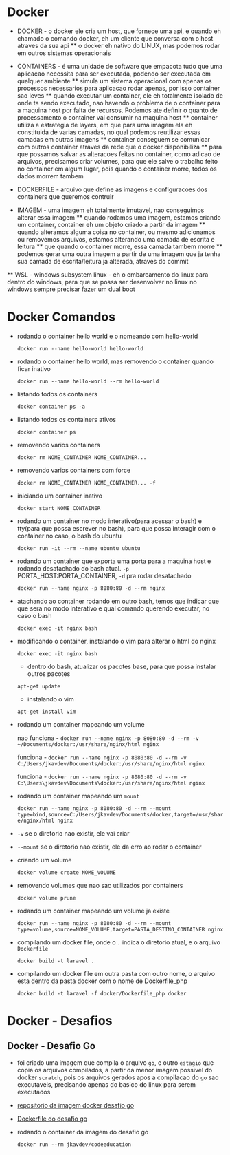 # Docker
* DOCKER - o docker ele cria um host, que fornece uma api, e quando eh chamado o comando docker, eh um cliente que conversa com o host atraves da sua api
** o docker eh nativo do LINUX, mas podemos rodar em outros sistemas operacionais

* CONTAINERS - é uma unidade de software que empacota tudo que uma aplicacao necessita para ser executada, podendo ser executada em qualquer ambiente
** simula um sistema operacional com apenas os processos necessarios para aplicacao rodar apenas, por isso container sao leves
** quando executar um container, ele eh totalmente isolado de onde ta sendo executado, nao havendo o problema de o container para a maquina host por falta de recursos. Podemos ate definir o quanto de processamento o container vai consumir na maquina host
** container utiliza a estrategia de layers, em que para uma imagem ela eh constituida de varias camadas, no qual podemos reutilizar essas camadas em outras imagens
** container conseguem se comunicar com outros container atraves da rede que o docker disponibiliza
** para que possamos salvar as alteracoes feitas no container, como adicao de arquivos, precisamos criar volumes, para que ele salve o trabalho feito no container em algum lugar, pois quando o container morre, todos os dados morrem tambem

* DOCKERFILE - arquivo que define as imagens e configuracoes dos containers que queremos contruir

* IMAGEM - uma imagem eh totalmente imutavel, nao conseguimos alterar essa imagem
** quando rodamos uma imagem, estamos criando um container, container eh um objeto criado a partir da imagem
** quando alteramos alguma coisa no container, ou mesmo adicionamos ou removemos arquivos, estamos alterando uma camada de escrita e leitura
** que quando o container morre, essa camada tambem morre
** podemos gerar uma outra imagem a partir de uma imagem que ja tenha sua camada de escrita/leitura ja alterada, atraves do commit

** WSL - windows subsystem linux - eh o embarcamento do linux para dentro do windows, para que se possa ser desenvolver no linux no windows sempre precisar fazer um dual boot

# Docker Comandos

* rodando o container hello world e o nomeando com hello-world

    `docker run --name hello-world hello-world`

* rodando o container hello world, mas removendo o container quando ficar inativo

    `docker run --name hello-world --rm hello-world`    

* listando todos os containers

    `docker container ps -a`

* listando todos os containers ativos

    `docker container ps`

* removendo varios containers

    `docker rm NOME_CONTAINER NOME_CONTAINER...`

* removendo varios containers com force

    `docker rm NOME_CONTAINER NOME_CONTAINER... -f`

* iniciando um container inativo

    `docker start NOME_CONTAINER`    

* rodando um container no modo interativo(para acessar o bash) e tty(para que possa escrever no bash), para que possa interagir com o container no caso, o bash do ubuntu

    `docker run -it --rm --name ubuntu ubuntu`

* rodando um container que exporta uma porta para a maquina host e rodando desatachado do bash atual. `-p` PORTA_HOST:PORTA_CONTAINER, `-d` pra rodar desatachado

    `docker run --name nginx -p 8080:80 -d --rm nginx`

* atachando ao container rodando em outro bash, temos que indicar que que sera no modo interativo e qual comando querendo executar, no caso o bash

    `docker exec -it nginx bash`    

* modificando o container, instalando o vim para alterar o html do nginx

    `docker exec -it nginx bash`
    
    * dentro do bash, atualizar os pacotes base, para que possa instalar outros pacotes

    `apt-get update`

    * instalando o vim

    `apt-get install vim`

* rodando um container mapeando um volume

    nao funciona - `docker run --name nginx -p 8080:80 -d --rm -v ~/Documents/docker:/usr/share/nginx/html nginx`

    funciona - `docker run --name nginx -p 8080:80 -d --rm -v C:/Users/jkavdev/Documents/docker:/usr/share/nginx/html nginx`

    funciona - `docker run --name nginx -p 8080:80 -d --rm -v C:\Users\jkavdev\Documents\docker:/usr/share/nginx/html nginx`

* rodando um container mapeando um `mount`

    `docker run --name nginx -p 8080:80 -d --rm --mount type=bind,source=C:/Users/jkavdev/Documents/docker,target=/usr/share/nginx/html nginx`    

* `-v` se o diretorio nao existir, ele vai criar
* `--mount` se o diretorio nao existir, ele da erro ao rodar o container

* criando um volume

    `docker volume create NOME_VOLUME`

* removendo volumes que nao sao utilizados por containers

    `docker volume prune`    

* rodando um container mapeando um volume ja existe

    `docker run --name nginx -p 8080:80 -d --rm --mount type=volume,source=NOME_VOLUME,target=PASTA_DESTINO_CONTAINER nginx`    

* compilando um docker file, onde o `.` indica o diretorio atual, e o arquivo `Dockerfile`

    `docker build -t laravel .`

* compilando um docker file em outra pasta com outro nome, o arquivo esta dentro da pasta docker com o nome de Dockerfile_php

    `docker build -t laravel -f docker/Dockerfile_php docker`

# Docker - Desafios
## Docker - Desafio Go
* foi criado uma imagem que compila o arquivo ``go``, e outro ``estagio`` que copia os arquivos compilados, a partir da menor imagem possivel do docker `scratch`, pois os arquivos gerados apos a compilacao do ``go`` sao executaveis, precisando apenas do basico do linux para serem executados

* [repositorio da imagem docker desafio go](https://hub.docker.com/repository/docker/jkavdev/codeeducation)

* [Dockerfile do desafio go](https://hub.docker.com/repository/docker/jkavdev/codeeducation)

* rodando o container da imagem do desafio go

    `docker run --rm jkavdev/codeeducation`
